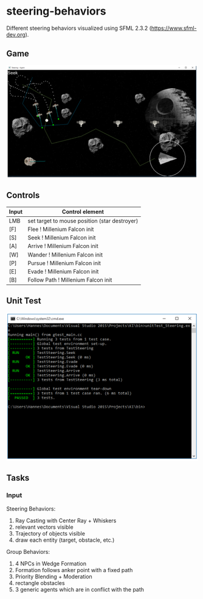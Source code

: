 # steering-behaviors
Different steering behaviors visualized using SFML 2.3.2 (https://www.sfml-dev.org).

## Game

![game-ui](steering.png)

## Controls

Input    |   Control element
---------|------------------
LMB      | set target to mouse position (star destroyer)
[F]      | Flee ! Millenium Falcon init
[S]      | Seek ! Millenium Falcon init
[A]      | Arrive ! Millenium Falcon init
[W]      | Wander ! Millenium Falcon init
[P]      | Pursue ! Millenium Falcon init
[E]      | Evade ! Millenium Falcon init
[B]      | Follow Path ! Millenium Falcon init

## Unit Test

![unitTest](unitTest.png)

## Tasks

### Input

Steering Behaviors:

1. Ray Casting with Center Ray + Whiskers
2. relevant vectors visible
3. Trajectory of objects visible
4. draw each entity (target, obstacle, etc.) 

Group Behaviors:

1. 4 NPCs in Wedge Formation
2. Formation follows anker point with a fixed path
3. Priority Blending + Moderation
4. rectangle obstacles
5. 3 generic agents which are in conflict with the path



